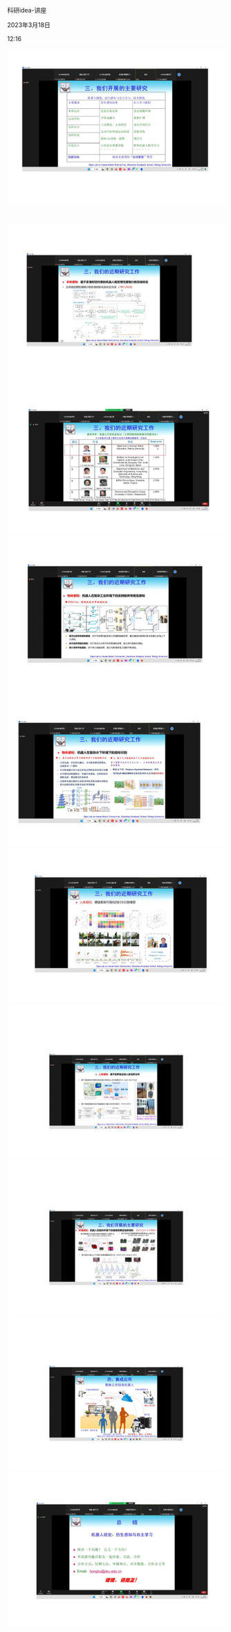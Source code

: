科研idea-讲座

2023年3月18日

12:16

![](../../../assets/001_科研idea-讲座_000.png)

 

![](../../../assets/001_科研idea-讲座_001.png)![](../../../assets/001_科研idea-讲座_002.png)![](../../../assets/001_科研idea-讲座_003.png)![](../../../assets/001_科研idea-讲座_004.png)![](../../../assets/001_科研idea-讲座_005.png)![](../../../assets/001_科研idea-讲座_006.png)![](../../../assets/001_科研idea-讲座_007.png)![](../../../assets/001_科研idea-讲座_008.png)![](../../../assets/001_科研idea-讲座_009.png)

